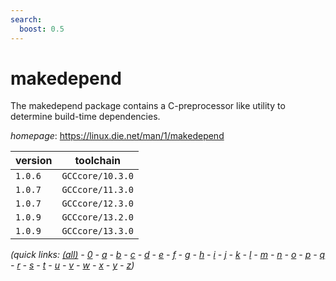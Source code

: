```yaml
---
search:
  boost: 0.5
---
```

# makedepend

The makedepend package contains a C-preprocessor like utility to determine build-time dependencies.

*homepage*: <https://linux.die.net/man/1/makedepend>

version | toolchain
--------|----------
``1.0.6`` | ``GCCcore/10.3.0``
``1.0.7`` | ``GCCcore/11.3.0``
``1.0.7`` | ``GCCcore/12.3.0``
``1.0.9`` | ``GCCcore/13.2.0``
``1.0.9`` | ``GCCcore/13.3.0``


*(quick links: [(all)](../index.md) - [0](../0/index.md) - [a](../a/index.md) - [b](../b/index.md) - [c](../c/index.md) - [d](../d/index.md) - [e](../e/index.md) - [f](../f/index.md) - [g](../g/index.md) - [h](../h/index.md) - [i](../i/index.md) - [j](../j/index.md) - [k](../k/index.md) - [l](../l/index.md) - [m](../m/index.md) - [n](../n/index.md) - [o](../o/index.md) - [p](../p/index.md) - [q](../q/index.md) - [r](../r/index.md) - [s](../s/index.md) - [t](../t/index.md) - [u](../u/index.md) - [v](../v/index.md) - [w](../w/index.md) - [x](../x/index.md) - [y](../y/index.md) - [z](../z/index.md))*

